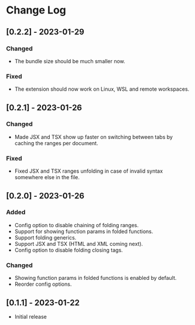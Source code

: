 # Change Log

## [0.2.2] - 2023-01-29

### Changed

- The bundle size should be much smaller now.

### Fixed

- The extension should now work on Linux, WSL and remote workspaces.


## [0.2.1] - 2023-01-26

### Changed

- Made JSX and TSX show up faster on switching between tabs by caching the ranges per document.

### Fixed

- Fixed JSX and TSX ranges unfolding in case of invalid syntax somewhere else in the file.


## [0.2.0] - 2023-01-26

### Added

- Config option to disable chaining of folding ranges.
- Support for showing function params in folded functions.
- Support folding generics.
- Support JSX and TSX (HTML and XML coming next).
- Config option to disable folding closing tags.

### Changed

- Showing function params in folded functions is enabled by default.
- Reorder config options.

## [0.1.1] - 2023-01-22

- Initial release
